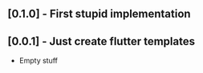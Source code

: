 ## [0.1.0] - First stupid implementation

## [0.0.1] - Just create flutter templates

- Empty stuff
